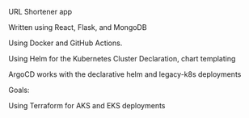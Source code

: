 URL Shortener app

Written using React, Flask, and MongoDB

Using Docker and GitHub Actions.

Using Helm for the Kubernetes Cluster Declaration, chart templating

ArgoCD works with the declarative helm and legacy-k8s deployments

Goals:

Using Terraform for AKS and EKS deployments

